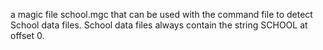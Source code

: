a magic file school.mgc that can be used with the command file to detect School data files. School data files always contain the string SCHOOL at offset 0.

